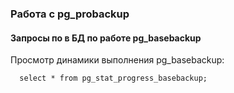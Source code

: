 ### Работа с pg_probackup













#### Запросы по в БД по работе pg_basebackup

Просмотр динамики выполнения pg_basebackup:

      select * from pg_stat_progress_basebackup;
